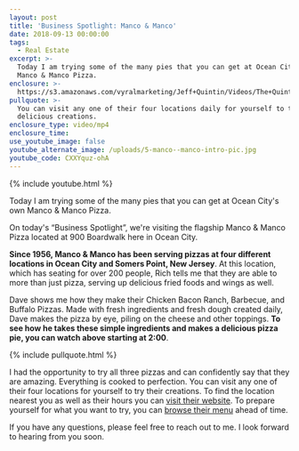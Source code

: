```yaml
---
layout: post
title: 'Business Spotlight: Manco & Manco'
date: 2018-09-13 00:00:00
tags:
  - Real Estate
excerpt: >-
  Today I am trying some of the many pies that you can get at Ocean City's own
  Manco & Manco Pizza.
enclosure: >-
  https://s3.amazonaws.com/vyralmarketing/Jeff+Quintin/Videos/The+Quintin+Group+-+Business+Spotlight-+Manco+%2526+Manco.mp4
pullquote: >-
  You can visit any one of their four locations daily for yourself to try their
  delicious creations.
enclosure_type: video/mp4
enclosure_time:
use_youtube_image: false
youtube_alternate_image: /uploads/5-manco--manco-intro-pic.jpg
youtube_code: CXXYquz-ohA
---
```


{% include youtube.html %}

Today I am trying some of the many pies that you can get at Ocean City's own Manco & Manco Pizza.

On today's “Business Spotlight”, we're visiting the flagship Manco & Manco Pizza located at 900 Boardwalk here in Ocean City.

**Since 1956, Manco & Manco has been serving pizzas at four different locations in Ocean City and Somers Point, New Jersey**. At this location, which has seating for over 200 people, Rich tells me that they are able to more than just pizza, serving up delicious fried foods and wings as well.

Dave shows me how they make their Chicken Bacon Ranch, Barbecue, and Buffalo Pizzas. Made with fresh ingredients and fresh dough created daily, Dave makes the pizza by eye, piling on the cheese and other toppings. **To see how he takes these simple ingredients and makes a delicious pizza pie, you can watch above starting at 2:00**.

{% include pullquote.html %}

I had the opportunity to try all three pizzas and can confidently say that they are amazing. Everything is cooked to perfection. You can visit any one of their four locations for yourself to try their creations. To find the location nearest you as well as their hours you can [visit their website](https://mancospizza.com/locations/). To prepare yourself for what you want to try, you can [browse their menu](https://mancospizza.com/ocean-city-menu/)&nbsp;ahead of time.

If you have any questions, please feel free to reach out to me. I look forward to hearing from you soon.